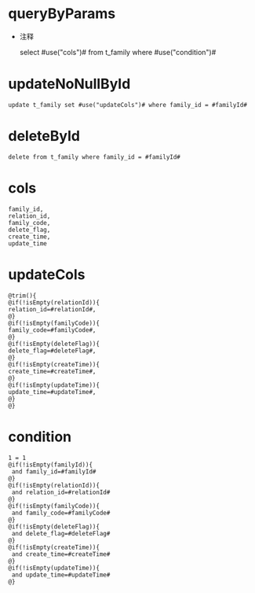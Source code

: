 queryByParams
===
* 注释

    select #use("cols")# from t_family where #use("condition")#
    
updateNoNullById
===
	update t_family set #use("updateCols")# where family_id = #familyId#
	
deleteById
===
	delete from t_family where family_id = #familyId#

cols
===
    family_id,
    relation_id,
    family_code,
    delete_flag,
    create_time,
    update_time

updateCols
===
    @trim(){
    @if(!isEmpty(relationId)){
    relation_id=#relationId#,
    @}
    @if(!isEmpty(familyCode)){
    family_code=#familyCode#,
    @}
    @if(!isEmpty(deleteFlag)){
    delete_flag=#deleteFlag#,
    @}
    @if(!isEmpty(createTime)){
    create_time=#createTime#,
    @}
    @if(!isEmpty(updateTime)){
    update_time=#updateTime#,
    @}
    @}

condition
===

    1 = 1
    @if(!isEmpty(familyId)){
     and family_id=#familyId#
    @}
    @if(!isEmpty(relationId)){
     and relation_id=#relationId#
    @}
    @if(!isEmpty(familyCode)){
     and family_code=#familyCode#
    @}
    @if(!isEmpty(deleteFlag)){
     and delete_flag=#deleteFlag#
    @}
    @if(!isEmpty(createTime)){
     and create_time=#createTime#
    @}
    @if(!isEmpty(updateTime)){
     and update_time=#updateTime#
    @}
